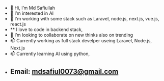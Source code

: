 - 👋 Hi, I’m Md Safiullah
- 👀 I’m interested in AI
- 🌱 I'm working with some stack such as Laravel, node.js, next.js, vue.js, react.js
-  ** I love to code in backend stack,    
- 💞️ I’m looking to collaborate on new thinks also on trending 
- 📫 Currently working as full stack develper useing Laravel, Node.js, Next.js
- 📫 Currently learning AI using python, 
- ## Email: mdsafiul0073@gmail.com



